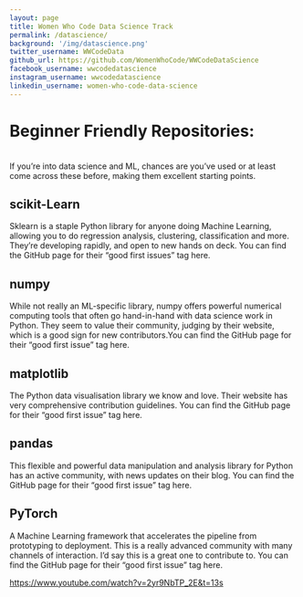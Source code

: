 ```yaml
---
layout: page
title: Women Who Code Data Science Track
permalink: /datascience/
background: '/img/datascience.png'
twitter_username: WWCodeData
github_url: https://github.com/WomenWhoCode/WWCodeDataScience
facebook_username: wwcodedatascience
instagram_username: wwcodedatascience
linkedin_username: women-who-code-data-science
---
```


# Beginner Friendly Repositories:

<br />
If you’re into data science and ML, chances are you’ve used or at least come across these before, making them excellent starting points.

## scikit-Learn
Sklearn is a staple Python library for anyone doing Machine Learning, allowing you to do regression analysis, clustering, classification and more. They’re developing rapidly, and open to new hands on deck. You can find the GitHub page for their “good first issues” tag here.

## numpy
While not really an ML-specific library, numpy offers powerful numerical computing tools that often go hand-in-hand with data science work in Python. They seem to value their community, judging by their website, which is a good sign for new contributors.You can find the GitHub page for their “good first issue” tag here.

## matplotlib
The Python data visualisation library we know and love. Their website has very comprehensive contribution guidelines. You can find the GitHub page for their “good first issue” tag here.

## pandas
This flexible and powerful data manipulation and analysis library for Python has an active community, with news updates on their blog. You can find the GitHub page for their “good first issue” tag here.

## PyTorch
A Machine Learning framework that accelerates the pipeline from prototyping to deployment. This is a really advanced community with many channels of interaction. I’d say this is a great one to contribute to. You can find the GitHub page for their “good first issue” tag here.


https://www.youtube.com/watch?v=2yr9NbTP_2E&t=13s